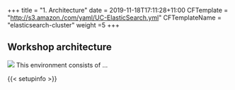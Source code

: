 +++
title = "1. Architecture"
date = 2019-11-18T17:11:28+11:00
CFTemplate = "http://s3.amazon./com/yaml/UC-ElasticSearch.yml"
CFTemplateName = "elasticsearch-cluster"
weight =5
+++

## Workshop architecture
![](/images/module-template/sec-arch.png)
This environment consists of ...

{{< setupinfo >}}

